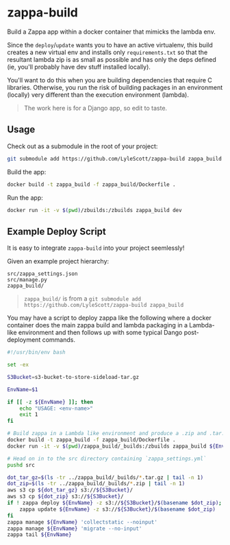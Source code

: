 # zappa-build

Build a Zappa app within a docker container that mimicks the lambda env.

Since the `deploy`/`update` wants you to have an active virtualenv, this build creates a new virtual env and installs only `requirements.txt` so that the resultant lambda zip is as small as possible and has only the deps defined (ie, you'll probably have dev stuff installed locally). 

You'll want to do this when you are building dependencies that require C libraries. Otherwise, you run the risk of building packages in an environment (locally) very different than the execution environment (lambda).

> The work here is for a Django app, so edit to taste.

## Usage

Check out as a submodule in the root of your project:

```bash
git submodule add https://github.com/LyleScott/zappa-build zappa_build
```

Build the app:

```bash
docker build -t zappa_build -f zappa_build/Dockerfile .
```

Run the app:

```bash
docker run -it -v $(pwd)/zbuilds:/zbuilds zappa_build dev
```

## Example Deploy Script

It is easy to integrate `zappa-build` into your project seemlessly!

Given an example project hierarchy:

```
src/zappa_settings.json
src/manage.py
zappa_build/
```

> `zappa_build/` is from a `git submodule add https://github.com/LyleScott/zappa-build zappa_build`

You may have a script to deploy zappa like the following where a docker container does the main zappa build and lambda packaging in a Lambda-like environment and then follows up with some typical Dango post-deployment commands. 

```bash
#!/usr/bin/env bash

set -ex

S3Bucket=s3-bucket-to-store-sideload-tar.gz

EnvName=$1

if [[ -z ${EnvName} ]]; then
    echo "USAGE: <env-name>"
    exit 1
fi

# Build zappa in a Lambda like environment and produce a .zip and .tar.gz 
docker build -t zappa_build -f zappa_build/Dockerfile .
docker run -it -v $(pwd)/zappa_build/_builds:/zbuilds zappa_build ${EnvName}

# Head on in to the src directory containing `zappa_settings.yml`
pushd src

dot_tar_gz=$(ls -tr ../zappa_build/_builds/*.tar.gz | tail -n 1)
dot_zip=$(ls -tr ../zappa_build/_builds/*.zip | tail -n 1)
aws s3 cp ${dot_tar_gz} s3://${S3Bucket}/
aws s3 cp ${dot_zip} s3://${S3Bucket}/
if ! zappa deploy ${EnvName} -z s3://${S3Bucket}/$(basename $dot_zip); then
    zappa update ${EnvName} -z s3://${S3Bucket}/$(basename $dot_zip)
fi
zappa manage ${EnvName} 'collectstatic --noinput'
zappa manage ${EnvName} 'migrate --no-input'
zappa tail ${EnvName}
```
